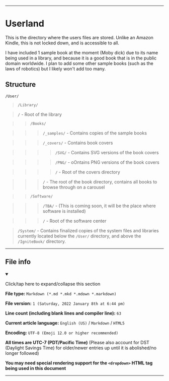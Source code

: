 
***

# Userland

This is the directory where the users files are stored. Unlike an Amazon Kindle, this is not locked down, and is accessible to all.

I have included 1 sample book at the moment (Moby dick) due to its name being used in a library, and because it is a good book that is in the public domain worldwide. I plan to add some other sample books (such as the laws of robotics) but I likely won't add too many.

## Structure

`/User/`

> `/Library/`

> `/` - Root of the library

> > `/Books/`

> > > `/_samples/` - Contains copies of the sample books

> > > `/_covers/` - Contains book covers

> > > > `/SVG/` - Contains SVG versions of the book covers

> > > > `/PNG/` - oOntains PNG versions of the book covers

> > > > `/` - Root of the covers directory

> > > `/` - The root of the book directory, contains all books to browse through on a carousel

> > `/Software/`

> > > `/TBA/` - (This is coming soon, it will be the place where software is installed)

> > > `/` - Root of the software center

> `/System/` - Contains finalized copies of the system files and libraries currently located below the `/User/` directory, and above the `/IgniteBook/` directory.

***

## File info

<details open><summary><p lang="en">Click/tap here to expand/collapse this section</p></summary>

**File type:** `Markdown (*.md *.mkd *.mdown *.markdown)`

**File version:** `1 (Saturday, 2022 January 8th at 6:44 pm)`

**Line count (including blank lines and compiler line):** `63`

**Current article language:** `English (US)` / `Markdown` / `HTML5`

**Encoding:** `UTF-8 (Emoji 12.0 or higher recommended)`

**All times are UTC-7 (PDT/Pacific Time)** (Please also account for DST (Daylight Savings Time) for older/newer entries up until it is abolished/no longer followed)

**You may need special rendering support for the `<dropdown>` HTML tag being used in this document**

</details>

***
